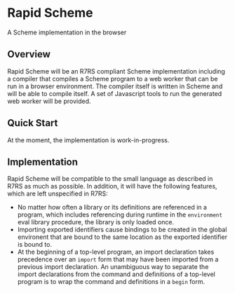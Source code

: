 Rapid Scheme
============

A Scheme implementation in the browser

Overview
--------

Rapid Scheme will be an R7RS compliant Scheme implementation including a compiler that compiles a Scheme program to a web worker that can be run in a browser environment. The compiler itself is written in Scheme and will be able to compile itself. A set of Javascript tools to run the generated web worker will be provided.

Quick Start
-----------

At the moment, the implementation is work-in-progress.

Implementation
--------------

Rapid Scheme will be compatible to the small language as described in R7RS as much as possible. In addition, it will have the following features, which are left unspecified in R7RS:

- No matter how often a library or its definitions are referenced in a program, which includes referencing during runtime in the `environment` eval library procedure, the library is only loaded once.
- Importing exported identifiers cause bindings to be created in the global environent that are bound to the same location as the exported identifier is bound to.
- At the beginning of a top-level program, an import declaration takes precedence over an `import` form that may have been imported from a previous import declaration. An unambiguous way to separate the import declarations from the command and definitions of a top-level program is to wrap the command and definitions in a `begin` form.
